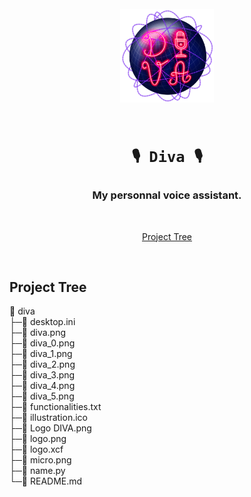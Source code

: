 <h1 align="center">
    <br>
    <img src="https://github.com/le-flav-b/diva/blob/main/Logo%20DIVA.png" alt="Diva" width="150">
    <br><br>

    🎙️ Diva 🎙️
</h1>


<h3 align="center">My personnal voice assistant.</h3>

<br>

<p align="center">
        <a href="#project-tree"=>Project Tree</a>
</p>

<br>


## Project Tree

📁 diva<br>
├─📄 desktop.ini<br>
├─📄 diva.png<br>
├─📄 diva_0.png<br>
├─📄 diva_1.png<br>
├─📄 diva_2.png<br>
├─📄 diva_3.png<br>
├─📄 diva_4.png<br>
├─📄 diva_5.png<br>
├─📄 functionalities.txt<br>
├─📄 illustration.ico<br>
├─📄 Logo DIVA.png<br>
├─📄 logo.png<br>
├─📄 logo.xcf<br>
├─📄 micro.png<br>
├─📄 name.py<br>
└─📄 README.md
